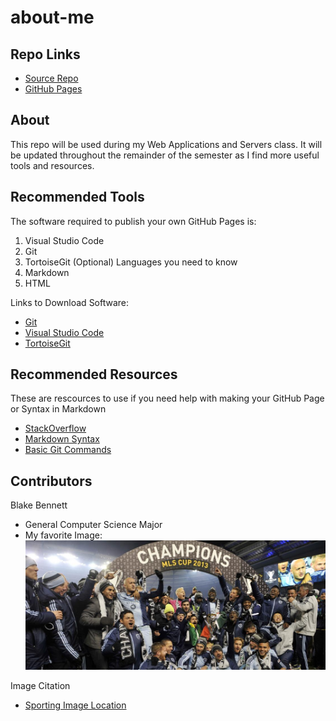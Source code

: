 # about-me

## Repo Links
- [Source Repo](https://github.com/bben6087/bben)
- [GitHub Pages](https://bben6087.github.io/about-me/)

## About
This repo will be used during my Web Applications and Servers class. It will be updated throughout the remainder of the semester as I find more useful tools and resources.
## Recommended Tools
The software required to publish your own GitHub Pages is:
1. Visual Studio Code
2. Git
3. TortoiseGit (Optional)
Languages you need to know
1. Markdown
2. HTML

Links to Download Software:
- [Git](https://git-scm.com/)
- [Visual Studio Code](https://code.visualstudio.com/)
- [TortoiseGit](https://tortoisegit.org/)

## Recommended Resources
These are rescources to use if you need help with making your GitHub Page or Syntax in Markdown
- [StackOverflow](https://stackoverflow.com/)
- [Markdown Syntax](https://www.markdownguide.org/basic-syntax/)
- [Basic Git Commands](https://confluence.atlassian.com/bitbucketserver/basic-git-commands-776639767.html)

## Contributors
Blake Bennett
- General Computer Science Major
- My favorite Image:
![Sporting Wins 2013 MLS Cup](sporting-mls-cup.jpg)

Image Citation
- [Sporting Image Location](https://www.sportingkc.com/post/2019/11/07/tbt-relive-sporting-kansas-city-s-mls-cup-triumphs-2000-and-2013)
